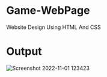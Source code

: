# Game-WebPage
Website Design Using HTML And CSS

# Output
![Screenshot 2022-11-01 123423](https://user-images.githubusercontent.com/73373335/209072432-96e92db1-f8f1-42c0-94bd-8bca08108d6c.png)


